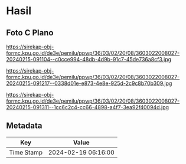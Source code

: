 # Hasil

## Foto C Plano

https://sirekap-obj-formc.kpu.go.id/de3e/pemilu/ppwp/36/03/02/20/08/3603022008027-20240215-091104--c0cce994-48db-4d9b-91c7-45de736a8cf3.jpg

https://sirekap-obj-formc.kpu.go.id/de3e/pemilu/ppwp/36/03/02/20/08/3603022008027-20240215-091217--0338d01e-e873-4e8e-925d-2c9c8b70b309.jpg

https://sirekap-obj-formc.kpu.go.id/de3e/pemilu/ppwp/36/03/02/20/08/3603022008027-20240215-091311--1cc6c2c4-cc66-4898-a4f7-3ea92f40094d.jpg


## Metadata

| Key        | Value               |
| ---------- | ------------------- |
| Time Stamp | 2024-02-19 06:16:00 |



